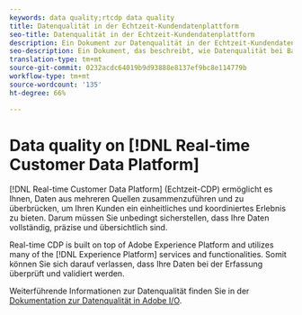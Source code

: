 ```yaml
---
keywords: data quality;rtcdp data quality
title: Datenqualität in der Echtzeit-Kundendatenplattform
seo-title: Datenqualität in der Echtzeit-Kundendatenplattform
description: Ein Dokument zur Datenqualität in der Echtzeit-Kundendatenplattform
seo-description: Ein Dokument, das beschreibt, wie Datenqualität bei Batch- und Datenerfassung in der Echtzeit-Kundendatenplattform von sichergestellt wird
translation-type: tm+mt
source-git-commit: 0232acdc64019b9d93888e8137ef9bc8e114779b
workflow-type: tm+mt
source-wordcount: '135'
ht-degree: 66%

---
```



# Data quality on [!DNL Real-time Customer Data Platform]

[!DNL Real-time Customer Data Platform] (Echtzeit-CDP) ermöglicht es Ihnen, Daten aus mehreren Quellen zusammenzuführen und zu überbrücken, um Ihren Kunden ein einheitliches und koordiniertes Erlebnis zu bieten. Darum müssen Sie unbedingt sicherstellen, dass Ihre Daten vollständig, präzise und übersichtlich sind.

Real-time CDP is built on top of Adobe Experience Platform and utilizes many of the [!DNL Experience Platform] services and functionalities. Somit können Sie sich darauf verlassen, dass Ihre Daten bei der Erfassung überprüft und validiert werden.

Weiterführende Informationen zur Datenqualität finden Sie in der [Dokumentation zur Datenqualität in Adobe I/O](../../ingestion/quality/overview.md).